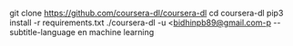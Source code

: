 git clone https://github.com/coursera-dl/coursera-dl
cd coursera-dl
pip3 install -r requirements.txt
./coursera-dl -u <bidhinpb89@gmail.com-p <Bpb92089616> --subtitle-language en machine learning
